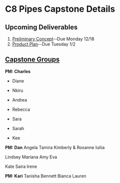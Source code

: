 # C8 Pipes Capstone Details

## Upcoming Deliverables
1. [Preliminary Concept](/concept.md)--Due Monday 12/18
1. [Product Plan](/product-plan.md)--Due Tuesday 1/2

## [Capstone Groups](/groups.md)
**PM: Charles**

- Diane  
- Nkiru  
- Andrea  
- Rebecca  


- Sara
- Sarah
- Kee


**PM: Dan**
Angela
Tamira
Kimberly & Roxanne
Iuliia

Lindsey
Mariana
Amy
Eva

Kate
Saira
Irene

**PM: Kari**
Tanisha
Bennett
Bianca
Lauren
